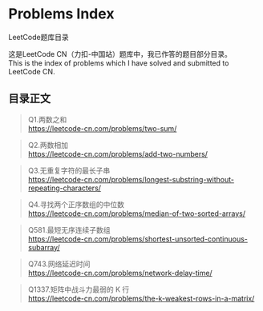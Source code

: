 # Problems Index

LeetCode题库目录

这是LeetCode CN（力扣-中国站）题库中，我已作答的题目部分目录。  
This is the index of problems which I have solved and submitted to LeetCode CN.

## 目录正文

> Q1.两数之和  
https://leetcode-cn.com/problems/two-sum/

> Q2.两数相加  
https://leetcode-cn.com/problems/add-two-numbers/

> Q3.无重复字符的最长子串  
https://leetcode-cn.com/problems/longest-substring-without-repeating-characters/

> Q4.寻找两个正序数组的中位数  
https://leetcode-cn.com/problems/median-of-two-sorted-arrays/

> Q581.最短无序连续子数组  
https://leetcode-cn.com/problems/shortest-unsorted-continuous-subarray/

> Q743.网络延迟时间  
https://leetcode-cn.com/problems/network-delay-time/

> Q1337.矩阵中战斗力最弱的 K 行  
https://leetcode-cn.com/problems/the-k-weakest-rows-in-a-matrix/
